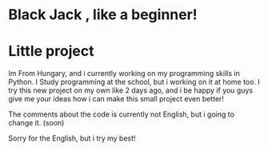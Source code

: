 
# Black Jack , like a beginner! 

# Little project 
 Im From Hungary, and i currently working on my programming skills in Python. I Study programming at the school, but i working on it at home too. 
I try this new project on my own like 2 days ago, and i be happy if you guys give me your ideas how i can make this small project even better!

The comments about the code is currently not English, but i going to change it. (soon)

Sorry for the English, but i try my best!



